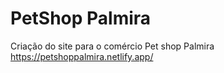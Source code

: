 # PetShop Palmira
Criação do site para o comércio Pet shop Palmira
https://petshoppalmira.netlify.app/
